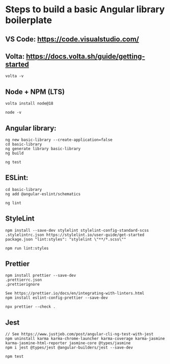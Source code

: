 # Steps to build a basic Angular library boilerplate

## VS Code: https://code.visualstudio.com/

## Volta: https://docs.volta.sh/guide/getting-started

    volta -v

## Node + NPM (LTS)

    volta install node@18

    node -v

## Angular library:

    ng new basic-library --create-application=false
    cd basic-library
    ng generate library basic-library
    ng build

    ng test

## ESLint:

    cd basic-library
    ng add @angular-eslint/schematics

    ng lint

## StyleLint

    npm install --save-dev stylelint stylelint-config-standard-scss
    .stylelintrc.json https://stylelint.io/user-guide/get-started
    package.json "lint:styles": "stylelint \"**/*.scss\""

    npm run lint:styles

## Prettier

    npm install prettier --save-dev
    .prettierrc.json
    .prettierignore

    See https://prettier.io/docs/en/integrating-with-linters.html
    npm install eslint-config-prettier --save-dev

    npx prettier --check .

## Jest

    // See https://www.justjeb.com/post/angular-cli-ng-test-with-jest
    npm uninstall karma karma-chrome-launcher karma-coverage karma-jasmine  karma-jasmine-html-reporter jasmine-core @types/jasmine
    npm i jest @types/jest @angular-builders/jest --save-dev

    npm test
